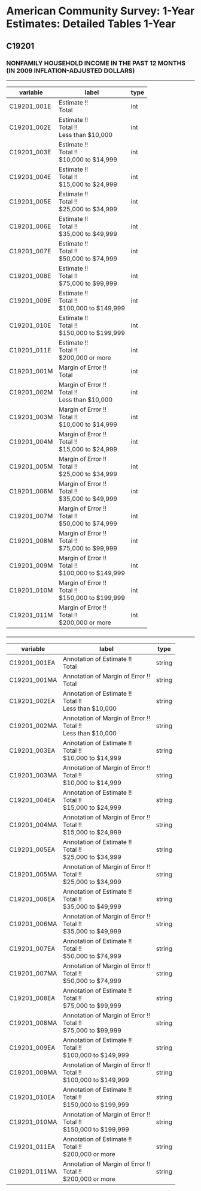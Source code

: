 # American Community Survey: 1-Year Estimates: Detailed Tables 1-Year

## C19201

### NONFAMILY HOUSEHOLD INCOME IN THE PAST 12 MONTHS (IN 2009 INFLATION-ADJUSTED DOLLARS)

___

| variable | label | type |
| ----- | ----- | ----- |
| C19201_001E | Estimate !!<br>Total | int |
| C19201_002E | Estimate !!<br>Total !!<br>Less than $10,000 | int |
| C19201_003E | Estimate !!<br>Total !!<br>$10,000 to $14,999 | int |
| C19201_004E | Estimate !!<br>Total !!<br>$15,000 to $24,999 | int |
| C19201_005E | Estimate !!<br>Total !!<br>$25,000 to $34,999 | int |
| C19201_006E | Estimate !!<br>Total !!<br>$35,000 to $49,999 | int |
| C19201_007E | Estimate !!<br>Total !!<br>$50,000 to $74,999 | int |
| C19201_008E | Estimate !!<br>Total !!<br>$75,000 to $99,999 | int |
| C19201_009E | Estimate !!<br>Total !!<br>$100,000 to $149,999 | int |
| C19201_010E | Estimate !!<br>Total !!<br>$150,000 to $199,999 | int |
| C19201_011E | Estimate !!<br>Total !!<br>$200,000 or more | int |
| C19201_001M | Margin of Error !!<br>Total | int |
| C19201_002M | Margin of Error !!<br>Total !!<br>Less than $10,000 | int |
| C19201_003M | Margin of Error !!<br>Total !!<br>$10,000 to $14,999 | int |
| C19201_004M | Margin of Error !!<br>Total !!<br>$15,000 to $24,999 | int |
| C19201_005M | Margin of Error !!<br>Total !!<br>$25,000 to $34,999 | int |
| C19201_006M | Margin of Error !!<br>Total !!<br>$35,000 to $49,999 | int |
| C19201_007M | Margin of Error !!<br>Total !!<br>$50,000 to $74,999 | int |
| C19201_008M | Margin of Error !!<br>Total !!<br>$75,000 to $99,999 | int |
| C19201_009M | Margin of Error !!<br>Total !!<br>$100,000 to $149,999 | int |
| C19201_010M | Margin of Error !!<br>Total !!<br>$150,000 to $199,999 | int |
| C19201_011M | Margin of Error !!<br>Total !!<br>$200,000 or more | int |
### 

___

| variable | label | type |
| ----- | ----- | ----- |
| C19201_001EA | Annotation of Estimate !!<br>Total | string |
| C19201_001MA | Annotation of Margin of Error !!<br>Total | string |
| C19201_002EA | Annotation of Estimate !!<br>Total !!<br>Less than $10,000 | string |
| C19201_002MA | Annotation of Margin of Error !!<br>Total !!<br>Less than $10,000 | string |
| C19201_003EA | Annotation of Estimate !!<br>Total !!<br>$10,000 to $14,999 | string |
| C19201_003MA | Annotation of Margin of Error !!<br>Total !!<br>$10,000 to $14,999 | string |
| C19201_004EA | Annotation of Estimate !!<br>Total !!<br>$15,000 to $24,999 | string |
| C19201_004MA | Annotation of Margin of Error !!<br>Total !!<br>$15,000 to $24,999 | string |
| C19201_005EA | Annotation of Estimate !!<br>Total !!<br>$25,000 to $34,999 | string |
| C19201_005MA | Annotation of Margin of Error !!<br>Total !!<br>$25,000 to $34,999 | string |
| C19201_006EA | Annotation of Estimate !!<br>Total !!<br>$35,000 to $49,999 | string |
| C19201_006MA | Annotation of Margin of Error !!<br>Total !!<br>$35,000 to $49,999 | string |
| C19201_007EA | Annotation of Estimate !!<br>Total !!<br>$50,000 to $74,999 | string |
| C19201_007MA | Annotation of Margin of Error !!<br>Total !!<br>$50,000 to $74,999 | string |
| C19201_008EA | Annotation of Estimate !!<br>Total !!<br>$75,000 to $99,999 | string |
| C19201_008MA | Annotation of Margin of Error !!<br>Total !!<br>$75,000 to $99,999 | string |
| C19201_009EA | Annotation of Estimate !!<br>Total !!<br>$100,000 to $149,999 | string |
| C19201_009MA | Annotation of Margin of Error !!<br>Total !!<br>$100,000 to $149,999 | string |
| C19201_010EA | Annotation of Estimate !!<br>Total !!<br>$150,000 to $199,999 | string |
| C19201_010MA | Annotation of Margin of Error !!<br>Total !!<br>$150,000 to $199,999 | string |
| C19201_011EA | Annotation of Estimate !!<br>Total !!<br>$200,000 or more | string |
| C19201_011MA | Annotation of Margin of Error !!<br>Total !!<br>$200,000 or more | string |


